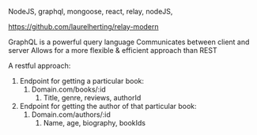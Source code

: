 NodeJS, graphql, mongoose, react, relay, nodeJS, 

https://github.com/laurelherting/relay-modern

GraphQL is a powerful query language
    Communicates between client and server
    Allows for a more flexible & efficient approach than REST

A restful approach:
1. Endpoint for getting a particular book:
    1. Domain.com/books/:id
        1. Title, genre, reviews, authorId
2. Endpoint for getting the author of that particular book:
    1. Domain.com/authors/:id
        1. Name, age, biography, bookIds
